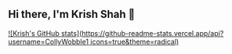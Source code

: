 ## Hi there, I'm Krish Shah 👋


[![Krish's GitHub stats](https://github-readme-stats.vercel.app/api?username=CollyWobble1 icons=true&theme=radical)](https://github.com/anuraghazra/github-readme-stats)
<!--
**CollyWobble1/CollyWobble1** is a ✨ _special_ ✨ repository because its `README.md` (this file) appears on your GitHub profile.

Here are some ideas to get you started:

- 🔭 I’m currently working on ...
- 🌱 I’m currently learning ...
- 👯 I’m looking to collaborate on ...
- 🤔 I’m looking for help with ...
- 💬 Ask me about ...
- 📫 How to reach me: ...
- 😄 Pronouns: ...
- ⚡ Fun fact: ...
-->
